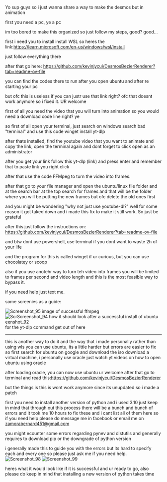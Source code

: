 Yo sup guys so i just wanna share a way to make the desmos but in animation

first you need a pc, ye a pc

im too bored to make this organized so just follow my steps, good? good...


first i need you to install  install WSL so heres the link:https://learn.microsoft.com/en-us/windows/wsl/install

just follow everything there

after that go here: https://github.com/kevinjycui/DesmosBezierRenderer?tab=readme-ov-file

you can find the codes there to run after you open ubuntu and after re starting your pc

but ofc this is useless if you can justr use that link right? ofc that doesnt work anymore so i fixed it. UR welcome

first of all you need the video that you will turn into animation so you would need a download code line right? ye

so first of all open your terminal, just search on windows search bad "terminal" and use this code winget install yt-dlp

after thats installed, find the youtube video that you want to animate and copy the link, open the terminal again and dont forget to click open as an administrator

after you get your link follow this yt-dlp (link) and press enter and remember that to paste link you right click 

after that use the code FFMpeg to turn the video into frames.

after that go to your file manager and open the ubuntu/linux file folder and at the search bar at the top search for frames and that will be the folder where you will be putting the new frames but ofc delete the old ones first

and you might be wondering "why not just use youtube-dl?" well for some reason it got taked down and i made this fix to make it still work. So just be grateful

after this just follow the instructions on: https://github.com/kevinjycui/DesmosBezierRenderer?tab=readme-ov-file

and btw dont use powershell, use terminal if you dont want to waste 2h of your life

and the program for this is called winget if ur curious, but you can use chocolatey or scoop

also if you use anotehr way to turn teh video into frames you will be limited to frames per second and video length and this is the most feasible way to bypass it.

if you need help just text me. 

some screenies as a guide:

![Screenshot_95](https://github.com/user-attachments/assets/622474c9-4018-47ea-983c-b95d4e24755f) image of successful ffmpeg
![Scr![Screenshot_94](https://github.com/user-attachments/assets/c7b38052-46d3-4eb8-90d1-9cf391937507) how it should look after a successful install of ubuntu
eenshot_92](https://github.com/user-attachments/assets/ce230059-510e-43d9-b702-5084a5e9b52e) for the yt-dlp command
get out of here







-----------------

this is another way to do it and the way that i made personally 
rather than using wls you can use ubuntu, its a little harder but errors are easier to fix
so first search for ubuntu on google and download the iso
download a virtual machine, i personally use oracle
just watch yt videos on how to open ubuntu using oracle

after loading oracle, you can now use ubuntu ur welcome
after that go to terminal and read this:https://github.com/kevinjycui/DesmosBezierRenderer

but the things is this is wont work anymore since its unupdated so i made a patch

first you need to install another version of python and i used 3.10 
just keep in mind that through out this process there will be a bunch and bunch of errors and it took me 10 hours to fix these and i cant list all of them here so if you need help please do message me in facebook or email me on zamorabernard451@gmail.com

you might ecounter some errors regarding pynev and distutils and generally requires to download pip or the downgrade of python version

i generally made this to guide you with the errors but its hard to specify each and every one so please just ask me if you need help.
![Screenshot_98](https://github.com/user-attachments/assets/ca954240-59c3-4a5c-abb5-0e5257278a4d)
![Screenshot_99](https://github.com/user-attachments/assets/7eb94912-f5a4-40cc-b8ad-12d6b60e8e4c)

heres what it would look like if it is successful and ur ready to go, also please do keep in mind that installing a new version of python takes time

